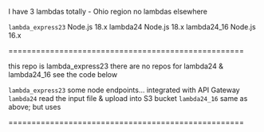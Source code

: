 I have 3 lambdas totally - Ohio region
no lambdas elsewhere

`lambda_express23`    Node.js 18.x
lambda24            Node.js 18.x
lambda24_16         Node.js 16.x

===================================================


this repo is lambda_express23
there are no repos for lambda24 & lambda24_16
see the code below

`lambda_express23`      some node endpoints... integrated with API Gateway
`lambda24`              read the input file & upload into S3 bucket
`lambda24_16`           same as above; but uses <aws-sdk v2>

===================================================